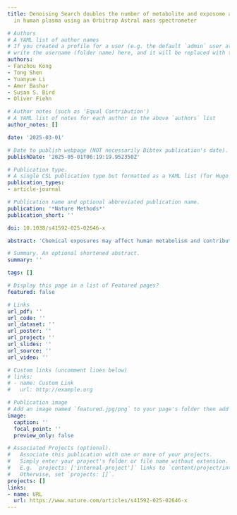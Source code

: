 ```yaml
---
title: Denoising Search doubles the number of metabolite and exposome annotations
  in human plasma using an Orbitrap Astral mass spectrometer

# Authors
# A YAML list of author names
# If you created a profile for a user (e.g. the default `admin` user at `content/authors/admin/`), 
# write the username (folder name) here, and it will be replaced with their full name and linked to their profile.
authors:
- Fanzhou Kong
- Tong Shen
- Yuanyue Li
- Amer Bashar
- Susan S. Bird
- Oliver Fiehn

# Author notes (such as 'Equal Contribution')
# A YAML list of notes for each author in the above `authors` list
author_notes: []

date: '2025-03-01'

# Date to publish webpage (NOT necessarily Bibtex publication's date).
publishDate: '2025-05-01T06:19:19.952350Z'

# Publication type.
# A single CSL publication type but formatted as a YAML list (for Hugo requirements).
publication_types:
- article-journal

# Publication name and optional abbreviated publication name.
publication: '*Nature Methods*'
publication_short: ''

doi: 10.1038/s41592-025-02646-x

abstract: 'Chemical exposures may affect human metabolism and contribute to the etiology of neurodegenerative disorders such as Alzheimer’s disease. Identifying these small metabolites involves matching experimental spectra to reference spectra in databases. However, environmental chemicals or physiologically active metabolites are usually present at low concentrations in human specimens. The presence of noise ions can substantially degrade spectral quality, leading to false negatives and reduced identification rates. In response to this challenge, the Spectral Denoising algorithm removes both chemical and electronic noise. Spectral Denoising outperformed alternative methods in benchmarking studies on 240 tested metabolites. It improved high confident compound identifications at an average 35-fold lower concentrations than previously achievable. Spectral Denoising proved highly robust against varying levels of both chemical and electronic noise even with a greater than 150-fold higher intensity of noise ions than true fragment ions. For human plasma samples from patients with Alzheimer’s disease that were analyzed on the Orbitrap Astral mass spectrometer, Denoising Search detected 2.5-fold more annotated compounds compared to the Exploris 240 Orbitrap instrument, including drug metabolites, household and industrial chemicals, and pesticides.'

# Summary. An optional shortened abstract.
summary: ''

tags: []

# Display this page in a list of Featured pages?
featured: false

# Links
url_pdf: ''
url_code: ''
url_dataset: ''
url_poster: ''
url_project: ''
url_slides: ''
url_source: ''
url_video: ''

# Custom links (uncomment lines below)
# links:
# - name: Custom Link
#   url: http://example.org

# Publication image
# Add an image named `featured.jpg/png` to your page's folder then add a caption below.
image:
  caption: ''
  focal_point: ''
  preview_only: false

# Associated Projects (optional).
#   Associate this publication with one or more of your projects.
#   Simply enter your project's folder or file name without extension.
#   E.g. `projects: ['internal-project']` links to `content/project/internal-project/index.md`.
#   Otherwise, set `projects: []`.
projects: []
links:
- name: URL
  url: https://www.nature.com/articles/s41592-025-02646-x
---
```


